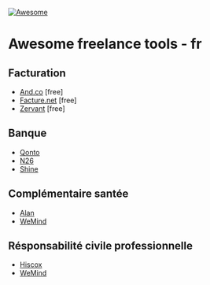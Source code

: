 [![Awesome](https://awesome.re/badge.svg)](https://awesome.re)

# Awesome freelance tools - fr

## Facturation

+ [And.co](https://www.and.co/) [free]
+ [Facture.net](https://facture.net) [free]
+ [Zervant](https://www.zervant.com/) [free]

## Banque

+ [Qonto](https://qonto.eu/)
+ [N26](https://next.n26.com/fr-fr/)
+ [Shine](https://shine.fr/)

## Complémentaire santée

+ [Alan](https://alan.eu/)
+ [WeMind](https://www.wemind.io/)

## Résponsabilité civile professionnelle

+ [Hiscox](https://www.hiscox.fr/)
+ [WeMind](https://www.wemind.io/)
